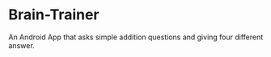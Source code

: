 # Brain-Trainer

An Android App that asks simple addition questions and giving four different answer.
